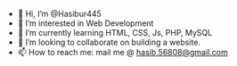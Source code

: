 - 👋 Hi, I’m @Hasibur445
- 👀 I’m interested in Web Development
- 🌱 I’m currently learning HTML, CSS, Js, PHP, MySQL
- 💞️ I’m looking to collaborate on building a website.
- 📫 How to reach me: mail me @ hasib.56808@gmail.com

<!---
Hasibur445/Hasibur445 is a ✨ special ✨ repository because its `README.md` (this file) appears on your GitHub profile.
You can click the Preview link to take a look at your changes.
--->
